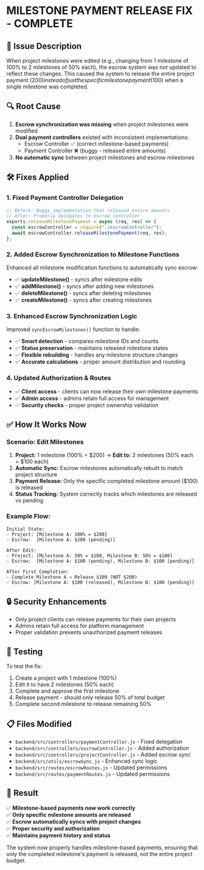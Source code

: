 # MILESTONE PAYMENT RELEASE FIX - COMPLETE

## 🐛 **Issue Description**

When project milestones were edited (e.g., changing from 1 milestone of 100% to 2 milestones of 50% each), the escrow system was not updated to reflect these changes. This caused the system to release the entire project payment ($200) instead of just the specific milestone payment ($100) when a single milestone was completed.

## 🔍 **Root Cause**

1. **Escrow synchronization was missing** when project milestones were modified
2. **Dual payment controllers** existed with inconsistent implementations:
   - Escrow Controller ✅ (correct milestone-based payments)
   - Payment Controller ❌ (buggy - released entire amounts)
3. **No automatic sync** between project milestones and escrow milestones

## 🛠️ **Fixes Applied**

### 1. **Fixed Payment Controller Delegation**

```javascript
// Before: Buggy implementation that released entire amounts
// After: Properly delegates to escrow controller
exports.releaseMilestonePayment = async (req, res) => {
  const escrowController = require("./escrowController");
  await escrowController.releaseMilestonePayment(req, res);
};
```

### 2. **Added Escrow Synchronization to Milestone Functions**

Enhanced all milestone modification functions to automatically sync escrow:

- ✅ **updateMilestone()** - syncs after milestone edits
- ✅ **addMilestone()** - syncs after adding new milestones
- ✅ **deleteMilestone()** - syncs after deleting milestones
- ✅ **createMilestone()** - syncs after creating milestones

### 3. **Enhanced Escrow Synchronization Logic**

Improved `syncEscrowMilestones()` function to handle:

- ✅ **Smart detection** - compares milestone IDs and counts
- ✅ **Status preservation** - maintains released milestone states
- ✅ **Flexible rebuilding** - handles any milestone structure changes
- ✅ **Accurate calculations** - proper amount distribution and rounding

### 4. **Updated Authorization & Routes**

- ✅ **Client access** - clients can now release their own milestone payments
- ✅ **Admin access** - admins retain full access for management
- ✅ **Security checks** - proper project ownership validation

## ✅ **How It Works Now**

### **Scenario: Edit Milestones**

1. **Project:** 1 milestone (100% = $200) → **Edit to:** 2 milestones (50% each = $100 each)
2. **Automatic Sync:** Escrow milestones automatically rebuilt to match project structure
3. **Payment Release:** Only the specific completed milestone amount ($100) is released
4. **Status Tracking:** System correctly tracks which milestones are released vs pending

### **Example Flow:**

```
Initial State:
- Project: [Milestone A: 100% = $200]
- Escrow:  [Milestone A: $200 (pending)]

After Edit:
- Project: [Milestone A: 50% = $100, Milestone B: 50% = $100]
- Escrow:  [Milestone A: $100 (pending), Milestone B: $100 (pending)]

After First Completion:
- Complete Milestone A → Release $100 (NOT $200)
- Escrow: [Milestone A: $100 (released), Milestone B: $100 (pending)]
```

## 🔒 **Security Enhancements**

- Only project clients can release payments for their own projects
- Admins retain full access for platform management
- Proper validation prevents unauthorized payment releases

## 🧪 **Testing**

To test the fix:

1. Create a project with 1 milestone (100%)
2. Edit it to have 2 milestones (50% each)
3. Complete and approve the first milestone
4. Release payment - should only release 50% of total budget
5. Complete second milestone to release remaining 50%

## 📋 **Files Modified**

- `backend/src/controllers/paymentController.js` - Fixed delegation
- `backend/src/controllers/escrowController.js` - Added authorization
- `backend/src/controllers/projectController.js` - Added escrow sync
- `backend/src/utils/escrowSync.js` - Enhanced sync logic
- `backend/src/routes/escrowRoutes.js` - Updated permissions
- `backend/src/routes/paymentRoutes.js` - Updated permissions

## 🎉 **Result**

✅ **Milestone-based payments now work correctly**  
✅ **Only specific milestone amounts are released**  
✅ **Escrow automatically syncs with project changes**  
✅ **Proper security and authorization**  
✅ **Maintains payment history and status**

The system now properly handles milestone-based payments, ensuring that only the completed milestone's payment is released, not the entire project budget.

